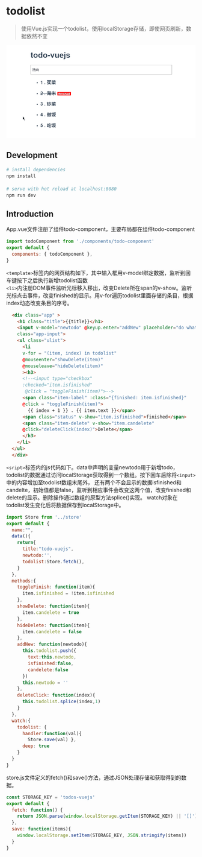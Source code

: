 # todolist

> 使用Vue.js实现一个todolist，使用localStorage存储，即使网页刷新，数据依然不变

![todolist演示](https://raw.githubusercontent.com/zyucong/MarkdownPhoto/master/2017/August/todolist.gif)

## Development

``` bash
# install dependencies
npm install

# serve with hot reload at localhost:8080
npm run dev
```

## Introduction
App.vue文件注册了组件todo-component，主要布局都在组件todo-component
```js
import todoComponent from './components/todo-component'
export default {
  components: { todoComponent },
}
```
`<template>`标签内的网页结构如下，其中输入框用v-model绑定数据，监听到回车键按下之后执行新增todolist函数<br>
`<li>`内注册DOM事件监听光标移入移出，改变Delete所在span的v-show。监听光标点击事件，改变finished的显示。用v-for遍历todolist里面存储的条目，根据index动态改变条目的序号。
```html
  <div class="app" >
    <h1 class="title">{{title}}</h1>
    <input v-model="newtodo" @keyup.enter="addNew" placeholder="do what"
    class="app-input">
    <ul class="ulist">
      <li
      v-for = "(item, index) in todolist"
      @mouseenter="showDelete(item)"
      @mouseleave="hideDelete(item)"
      ><h3>
      <!--<input type="checkbox"
      :checked="item.isfinished"
       @click = "toggleFinish(item)">-->
      <span class="item-label" :class="{finished: item.isfinished}"
      @click = "toggleFinish(item)">
        {{ index + 1 }} . {{ item.text }}</span>
      <span class="status" v-show="item.isfinished">finished</span>
      <span class="item-delete" v-show="item.candelete"
      @click="deleteClick(index)">Delete</span>
      </h3>
    </li>
  </ul>
  </div>
```
`<sript>`标签内的js代码如下。data中声明的变量newtodo用于新增todo，todolist的数据通过访问localStorage获取得到一个数组。按下回车后除将`<input>`中的内容增加至todolist数组末尾外，
还有两个不会显示的数据isfinished和candelte，初始值都是false，监听到相应事件会改变这两个值，改变finished和delete的显示。删除操作通过数组的原型方法splice()实现。
watch对象在todolist发生变化后将数据保存到localStorage中。
```js
import Store from '../store'
export default {
  name:"",
  data(){
    return{
      title:"todo-vuejs",
      newtodo:'',
      todolist:Store.fetch(),
    }
  },
  methods:{
    toggleFinish: function(item){
      item.isfinished = !item.isfinished
    },
    showDelete: function(item){
      item.candelete = true
    },
    hideDelete: function(item){
      item.candelete = false
    },
    addNew: function(newtodo){
      this.todolist.push({
        text:this.newtodo,
        isfinished:false,
        candelete:false
      })
      this.newtodo = ''
    },
    deleteClick: function(index){
      this.todolist.splice(index,1)
    }
  },
  watch:{
    todolist: {
      handler:function(val){
        Store.save(val) },
      deep: true
    }
  }
}
```
store.js文件定义的fetch()和save()方法，通过JSON处理存储和获取得到的数据。
```js
const STORAGE_KEY = 'todos-vuejs'
export default {
  fetch: function() {
    return JSON.parse(window.localStorage.getItem(STORAGE_KEY) || '[]')
  },
  save: function(items){
    window.localStorage.setItem(STORAGE_KEY, JSON.stringify(items))
  }
}
```


